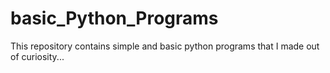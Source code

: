 # basic_Python_Programs
This repository contains simple and basic python programs that I made out of curiosity...

